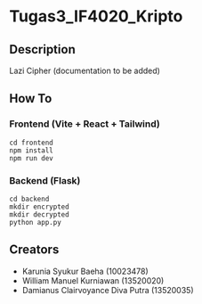 # Tugas3_IF4020_Kripto

## Description

Lazi Cipher (documentation to be added)

## How To

### Frontend (Vite + React + Tailwind)

```
cd frontend
npm install
npm run dev
```

### Backend (Flask)

```
cd backend
mkdir encrypted
mkdir decrypted
python app.py
```

## Creators

- Karunia Syukur Baeha (10023478)
- William Manuel Kurniawan (13520020)
- Damianus Clairvoyance Diva Putra (13520035)
